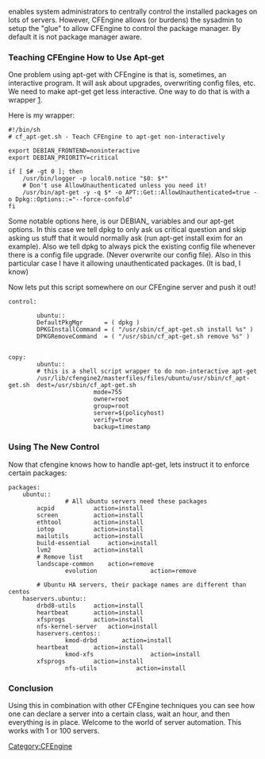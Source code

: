 <CFEngine> enables system administrators to centrally control the
installed packages on lots of servers. However, CFEngine allows (or
burdens) the sysadmin to setup the "glue" to allow CFEngine to control
the package manager. By default it is not package manager aware.

### Teaching CFEngine How to Use Apt-get

One problem using apt-get with CFEngine is that is, sometimes, an
interactive program. It will ask about upgrades, overwriting config
files, etc. We need to make apt-get get less interactive. One way to do
that is with a wrapper
[1](http://www.debian-administration.org/article/Installing_packages_across_multiple_hosts_with_CFEngine).

Here is my wrapper:

    #!/bin/sh
    # cf_apt-get.sh - Teach CFEngine to apt-get non-interactively

    export DEBIAN_FRONTEND=noninteractive
    export DEBIAN_PRIORITY=critical

    if [ $# -gt 0 ]; then
        /usr/bin/logger -p local0.notice "$0: $*"
        # Don't use AllowUnauthenticated unless you need it!
        /usr/bin/apt-get -y -q $* -o APT::Get::AllowUnauthenticated=true -o Dpkg::Options::="--force-confold"
    fi

Some notable options here, is our DEBIAN\_ variables and our apt-get
options. In this case we tell dpkg to only ask us critical question and
skip asking us stuff that it would normally ask (run apt-get install
exim for an example). Also we tell dpkg to always pick the existing
config file whenever there is a config file upgrade. (Never overwrite
our config file). Also in this particular case I have it allowing
unauthenticated packages. (It is bad, I know)

Now lets put this script somewhere on our CFEngine server and push it
out!

    control:

            ubuntu::
            DefaultPkgMgr      = ( dpkg )
            DPKGInstallCommand = ( "/usr/sbin/cf_apt-get.sh install %s" )
            DPKGRemoveCommand  = ( "/usr/sbin/cf_apt-get.sh remove %s" )


    copy:
            ubuntu::
            # this is a shell script wrapper to do non-interactive apt-get
            /usr/lib/cfengine2/masterfiles/files/ubuntu/usr/sbin/cf_apt-get.sh  dest=/usr/sbin/cf_apt-get.sh
                            mode=755
                            owner=root
                            group=root
                            server=$(policyhost)
                            verify=true
                            backup=timestamp

### Using The New Control

Now that cfengine knows how to handle apt-get, lets instruct it to
enforce certain packages:

    packages:
        ubuntu::
                    # All ubuntu servers need these packages 
            acpid           action=install
            screen          action=install
            ethtool         action=install
            iotop           action=install
            mailutils       action=install
            build-essential     action=install
            lvm2            action=install
            # Remove list   
            landscape-common    action=remove
                    evolution               action=remove

            # Ubuntu HA servers, their package names are different than centos
        haservers.ubuntu::
            drbd8-utils     action=install
            heartbeat       action=install
            xfsprogs        action=install
            nfs-kernel-server   action=install  
            haservers.centos::
                    kmod-drbd       action=install
            heartbeat       action=install
                    kmod-xfs                action=install
            xfsprogs        action=install
                    nfs-utils           action=install

### Conclusion

Using this in combination with other CFEngine techniques you can see how
one can declare a server into a certain class, wait an hour, and then
everything is in place. Welcome to the world of server automation. This
works with 1 or 100 servers.

<Category:CFEngine>
